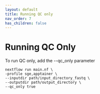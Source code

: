 ```yaml
---
layout: default
title: Running QC only
nav_order: 7
has_children: false
---
```


# Running QC Only

To run QC only, add the --qc_only parameter
```
nextflow run main.nf \
-profile sge,apptainer \
--inputdir path/input_directory_fastq \
--outputdir path/output_directory \
--qc_only true
```

